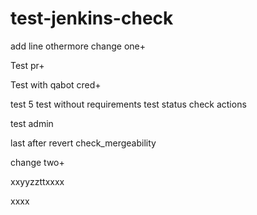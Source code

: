 # test-jenkins-check
add line othermore
change one+

Test pr+

Test with qabot cred+

test 5
test without requirements
test status check actions

test admin

last after revert check_mergeability

change two+

xxyyzzttxxxx

xxxx
